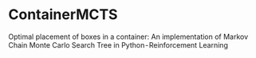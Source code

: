 # ContainerMCTS
Optimal placement of boxes in a container: An implementation of Markov Chain Monte Carlo Search Tree in Python - Reinforcement Learning
